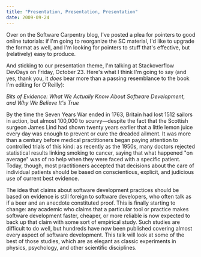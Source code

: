 ```yaml
---
title: "Presentation, Presentation, Presentation"
date: 2009-09-24
---
```

Over on the Software Carpentry blog, I've posted a plea for pointers to good online tutorials: if I'm going to reorganize the SC material, I'd like to upgrade the format as well, and I'm looking for pointers to stuff that's effective, but (relatively) easy to produce.

And sticking to our presentation theme, I'm talking at Stackoverflow DevDays on Friday, October 23. Here's what I think I'm going to say (and yes, thank you, it <em>does</em> bear more than a passing resemblance to the book I'm editing for O'Reilly):

<em>Bits of Evidence: What We Actually Know About Software Development, and Why We Believe It's True</em>

By the time the Seven Years War ended in 1763, Britain had lost 1512 sailors in action, but almost 100,000 to scurvy—despite the fact that the Scottish surgeon James Lind had shown twenty years earlier that a little lemon juice every day was enough to prevent or cure the dreaded ailment. It was more than a century before medical practitioners began paying attention to controlled trials of this kind: as recently as the 1950s, many doctors rejected statistical results linking smoking to cancer, saying that what happened "on average" was of no help when they were faced with a specific patient. Today, though, most practitioners accepted that decisions about the care of individual patients should be based on conscientious, explicit, and judicious use of current best evidence.

The idea that claims about software development practices should be based on evidence is still foreign to software developers, who often talk as if a beer and an anecdote constituted proof. This is finally starting to change: any academic who claims that a particular tool or practice makes software development faster, cheaper, or more reliable is now expected to back up that claim with some sort of empirical study. Such studies are difficult to do well, but hundreds have now been published covering almost every aspect of software development. This talk will look at some of the best of those studies, which are as elegant as classic experiments in physics, psychology, and other scientific disciplines.
